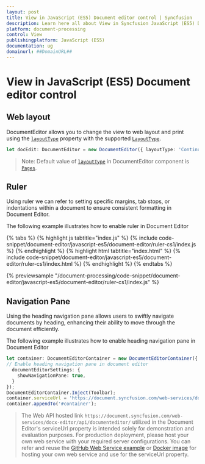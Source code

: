 ```yaml
---
layout: post
title: View in JavaScript (ES5) Document editor control | Syncfusion
description: Learn here all about View in Syncfusion JavaScript (ES5) Document editor control of Syncfusion Essential JS 2 and more.
platform: document-processing
control: View 
publishingplatform: JavaScript (ES5)
documentation: ug
domainurl: ##DomainURL##
---
```

# View in JavaScript (ES5) Document editor control

## Web layout

DocumentEditor allows you to change the view to web layout and print using the [`layoutType`](https://ej2.syncfusion.com/javascript/documentation/api/document-editor#layouttype) property with the supported [`LayoutType`](https://ej2.syncfusion.com/javascript/documentation/api/document-editor/layoutType/).

```ts
let docEdit: DocumentEditor = new DocumentEditor({ layoutType: 'Continuous'});
```

>Note: Default value of [`layoutType`](https://ej2.syncfusion.com/javascript/documentation/api/document-editor#layouttype) in DocumentEditor component is [`Pages`](https://ej2.syncfusion.com/javascript/documentation/api/document-editor/layoutType/).

## Ruler

Using ruler we can refer to setting specific margins, tab stops, or indentations within a document to ensure consistent formatting in Document Editor.

The following example illustrates how to enable ruler in Document Editor

{% tabs %}
{% highlight js tabtitle="index.js" %}
{% include code-snippet/document-editor/javascript-es5/document-editor/ruler-cs1/index.js %}
{% endhighlight %}
{% highlight html tabtitle="index.html" %}
{% include code-snippet/document-editor/javascript-es5/document-editor/ruler-cs1/index.html %}
{% endhighlight %}
{% endtabs %}

{% previewsample "/document-processing/code-snippet/document-editor/javascript-es5/document-editor/ruler-cs1/index.js" %}

## Navigation Pane

Using the heading navigation pane allows users to swiftly navigate documents by heading, enhancing their ability to move through the document efficiently.

The following example illustrates how to enable heading navigation pane in Document Editor

```ts
let container: DocumentEditorContainer = new DocumentEditorContainer({ enableToolbar: true,height: '590px',
// Enable heading navigation pane in document editor
  documentEditorSettings: {
    showNavigationPane: true,
  }
});
DocumentEditorContainer.Inject(Toolbar);
container.serviceUrl = 'https://document.syncfusion.com/web-services/docx-editor/api/documenteditor/';
container.appendTo('#container');
```
> The Web API hosted link `https://document.syncfusion.com/web-services/docx-editor/api/documenteditor/` utilized in the Document Editor's serviceUrl property is intended solely for demonstration and evaluation purposes. For production deployment, please host your own web service with your required server configurations. You can refer and reuse the [GitHub Web Service example](https://github.com/SyncfusionExamples/EJ2-DocumentEditor-WebServices) or [Docker image](https://hub.docker.com/r/syncfusion/word-processor-server) for hosting your own web service and use for the serviceUrl property.